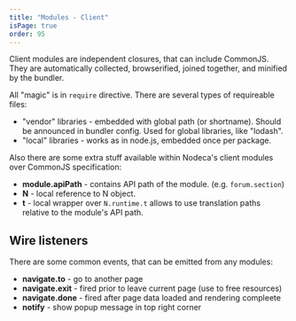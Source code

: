 ```yaml
---
title: "Modules - Client"
isPage: true
order: 95
---
```


Client modules are independent closures, that can include CommonJS.
They are automatically collected, browserified, joined together, and minified
by the bundler.

All "magic" is in `require` directive. There are several types of
requireable files:

- "vendor" libraries - embedded with global path (or shortname). Should be
  announced in bundler config. Used for global libraries, like "lodash".
- "local" libraries - works as in node.js, embedded once per package.


Also there are some extra stuff available within Nodeca's client modules over
CommonJS specification:

- __module.apiPath__ - contains API path of the module. (e.g. `forum.section`)
- __N__ - local reference to N object.
- __t__ - local wrapper over `N.runtime.t` allows to use translation paths
  relative to the module's API path.


Wire listeners
--------------

There are some common events, that can be emitted from any modules:

- __navigate.to__ - go to another page
- __navigate.exit__ - fired prior to leave current page (use to free resources)
- __navigate.done__ - fired after page data loaded and rendering compleete
- __notify__ - show popup message in top right corner
